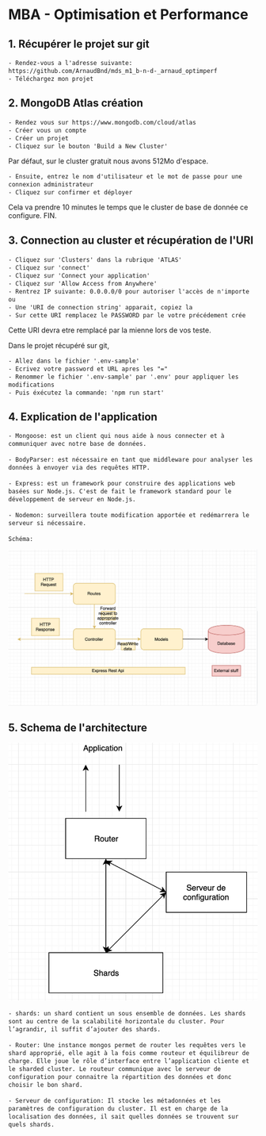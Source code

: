 # MBA - Optimisation et Performance

## 1. Récupérer le projet sur git

	- Rendez-vous a l'adresse suivante: https://github.com/ArnaudBnd/mds_m1_b-n-d-_arnaud_optimperf
	- Téléchargez mon projet

## 2. MongoDB Atlas création

	- Rendez vous sur https://www.mongodb.com/cloud/atlas
	- Créer vous un compte
	- Créer un projet 
	- Cliquez sur le bouton 'Build a New Cluster'

Par défaut, sur le cluster gratuit nous avons 512Mo d'espace.

	- Ensuite, entrez le nom d'utilisateur et le mot de passe pour une connexion administrateur
	- Cliquez sur confirmer et déployer

Cela va prendre 10 minutes le temps que le cluster de base de donnée ce configure.
FIN.

## 3. Connection au cluster et récupération de l'URI

	- Cliquez sur 'Clusters' dans la rubrique 'ATLAS'
	- Cliquez sur 'connect'
	- Cliquez sur 'Connect your application'
	- Cliquez sur 'Allow Access from Anywhere'
	- Rentrez IP suivante: 0.0.0.0/0 pour autoriser l'accès de n'importe ou 
	- Une 'URI de connection string' apparait, copiez la
	- Sur cette URI remplacez le PASSWORD par le votre précédement crée

Cette URI devra etre remplacé par la mienne lors de vos teste.

Dans le projet récupéré sur git,

	- Allez dans le fichier '.env-sample'
	- Ecrivez votre password et URL apres les "="
	- Renommer le fichier '.env-sample' par '.env' pour appliquer les modifications
	- Puis éxécutez la commande: 'npm run start'


## 4. Explication de l'application

	- Mongoose: est un client qui nous aide à nous connecter et à communiquer avec notre base de données.

	- BodyParser: est nécessaire en tant que middleware pour analyser les données à envoyer via des requêtes HTTP.

	- Express: est un framework pour construire des applications web basées sur Node.js. C'est de fait le framework standard pour le développement de serveur en Node.js.

	- Nodemon: surveillera toute modification apportée et redémarrera le serveur si nécessaire.

	Schéma:

![picture](img/schema_archi_rest.png)


## 5. Schema de l'architecture

![picture](img/schema_archi.png)

	- shards: un shard contient un sous ensemble de données. Les shards sont au centre de la scalabilité horizontale du cluster. Pour l’agrandir, il suffit d’ajouter des shards.

	- Router: Une instance mongos permet de router les requêtes vers le shard approprié, elle agit à la fois comme routeur et équilibreur de charge. Elle joue le rôle d’interface entre l’application cliente et le sharded cluster. Le routeur communique avec le serveur de configuration pour connaitre la répartition des données et donc choisir le bon shard.

	- Serveur de configuration: Il stocke les métadonnées et les paramètres de configuration du cluster. Il est en charge de la localisation des données, il sait quelles données se trouvent sur quels shards.






















